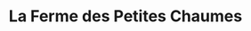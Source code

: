 ---
title: "La Ferme des Petites Chaumes"
url: /surgeres/la-ferme-des-petites-chaumes/
shop: Gemüse & Obst
---
